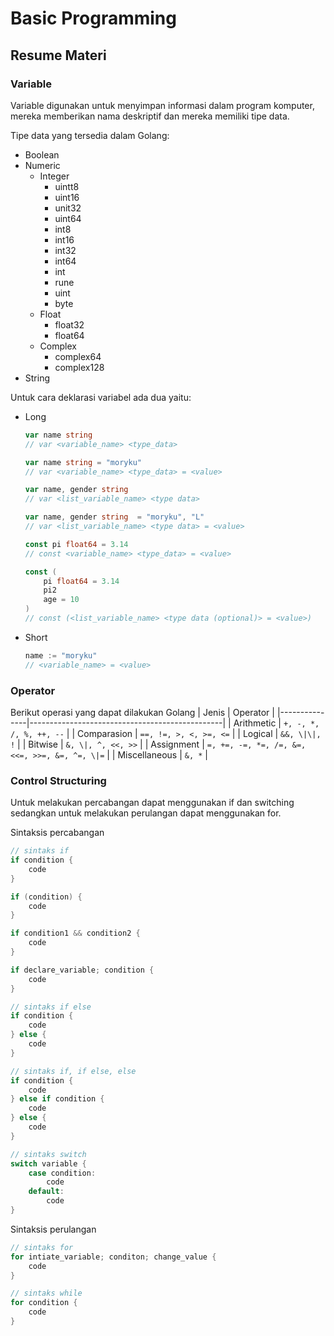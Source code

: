 # Basic Programming

## Resume Materi

### Variable
Variable digunakan untuk menyimpan informasi dalam program komputer, mereka memberikan nama deskriptif dan mereka memiliki tipe data.

Tipe data yang tersedia dalam Golang:
- Boolean
- Numeric
    - Integer
        - uintt8
        - uint16
        - unit32
        - uint64
        - int8
        - int16
        - int32
        - int64
        - int
        - rune
        - uint
        - byte
    - Float
        - float32
        - float64
    - Complex
        - complex64
        - complex128
- String

Untuk cara deklarasi variabel ada dua yaitu:
- Long
    ```go
    var name string
    // var <variable_name> <type_data>

    var name string = "moryku"
    // var <variable_name> <type_data> = <value>

    var name, gender string
    // var <list_variable_name> <type data>

    var name, gender string  = "moryku", "L"
    // var <list_variable_name> <type data> = <value>

    const pi float64 = 3.14
    // const <variable_name> <type_data> = <value>

    const (
        pi float64 = 3.14
        pi2
        age = 10
    )
    // const (<list_variable_name> <type data (optional)> = <value>)
    ```
- Short
    ```go
    name := "moryku"
    // <variable_name> = <value>
    ```

### Operator
Berikut operasi yang dapat dilakukan Golang
| Jenis         | Operator                                       |
|---------------|------------------------------------------------|
| Arithmetic    | `+, -, *, /, %, ++, --`                        |
| Comparasion   | `==, !=, >, <, >=, <=`                         |
| Logical       | `&&, \|\|, !`                                  |
| Bitwise       | `&, \|, ^, <<, >>`                             |
| Assignment    | `=, +=, -=, *=, /=, &=, <<=, >>=, &=, ^=, \|=` |
| Miscellaneous | `&, *`                                         |

### Control Structuring
Untuk melakukan percabangan dapat menggunakan if dan switching sedangkan untuk melakukan perulangan dapat menggunakan for.

Sintaksis percabangan
``` go
// sintaks if
if condition {
    code
}

if (condition) {
    code
}

if condition1 && condition2 {
    code
}

if declare_variable; condition {
    code
}

// sintaks if else
if condition {
    code
} else {
    code
}

// sintaks if, if else, else
if condition {
    code
} else if condition {
    code
} else {
    code
}

// sintaks switch
switch variable {
    case condition:
        code
    default:
        code
}
```

Sintaksis perulangan
```go
// sintaks for
for intiate_variable; conditon; change_value {
    code
}

// sintaks while
for condition {
    code
}
```
